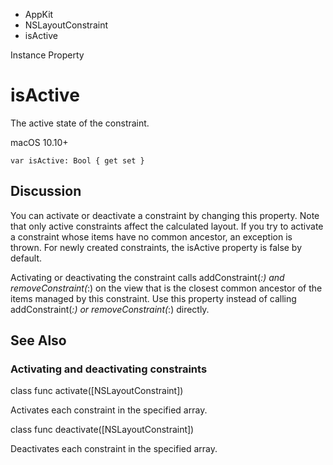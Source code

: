 

- AppKit
- NSLayoutConstraint
-  isActive 

Instance Property

# isActive

The active state of the constraint.

macOS 10.10+

``` source
var isActive: Bool { get set }
```

## Discussion

You can activate or deactivate a constraint by changing this property. Note that only active constraints affect the calculated layout. If you try to activate a constraint whose items have no common ancestor, an exception is thrown. For newly created constraints, the isActive property is false by default.

Activating or deactivating the constraint calls addConstraint(_:) and removeConstraint(_:) on the view that is the closest common ancestor of the items managed by this constraint. Use this property instead of calling addConstraint(_:) or removeConstraint(_:) directly.

## See Also

### Activating and deactivating constraints

class func activate([NSLayoutConstraint])

Activates each constraint in the specified array.

class func deactivate([NSLayoutConstraint])

Deactivates each constraint in the specified array.

